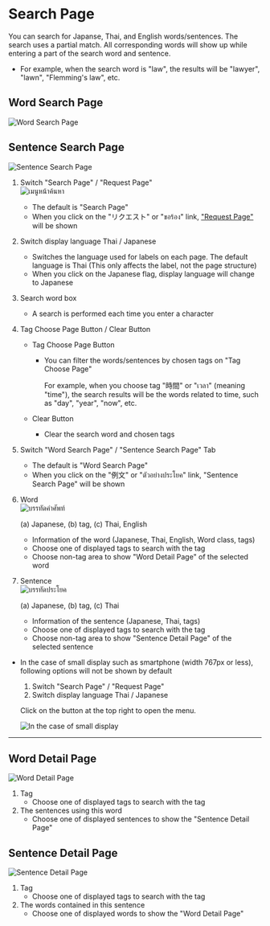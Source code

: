 # Search Page
You can search for Japanse, Thai, and English words/sentences.
The search uses a partial match. All corresponding words will show up while entering a part of the search word and sentence.

- For example, when the search word is "law", the results will be "lawyer", "lawn", "Flemming's law", etc.


## Word Search Page
![Word Search Page](https://docs.google.com/drawings/d/e/2PACX-1vQydF_MCgQ78htf5T37wAEiFy2SbCFMUPhOO8MVbGP6KT5wKIszzVkKa1ZHBmTs2BzQsQO2WrbxJBhw/pub?w=1554&h=566)


## Sentence Search Page
![Sentence Search Page](https://docs.google.com/drawings/d/e/2PACX-1vR_paPb-Jfkg1m_M30SjWZux42SsjwjzsjsdZW6oJJS67OR9n6ZFT8F3ERszE850Mlohusudw2XSrBr/pub?w=1554&h=566)


1. Switch "Search Page" / "Request Page"  
   ![เมนูหน้าค้นหา](https://docs.google.com/drawings/d/e/2PACX-1vRKGcdVrCcQVVgKELT-PAVUdEqA7ohW_AKK2I4aRQNqMCWLFxzy4la_88H8NQzOOIV2WOyfNnT-AS0W/pub?w=643&h=214)

   - The default is "Search Page"
   - When you click on the "リクエスト" or "ขอร้อง" link, ["Request Page"](./howtouse_request.md) will be shown
2. Switch display language Thai / Japanese
   - Switches the language used for labels on each page. The default language is Thai
     (This only affects the label, not the page structure)
   - When you click on the Japanese flag, display language will change to Japanese

3. Search word box
   - A search is performed each time you enter a character

4. Tag Choose Page Button / Clear Button
   - Tag Choose Page Button
     - You can filter the words/sentences by chosen tags on "Tag Choose Page"
      
       For example, when you choose tag "時間" or "เวลา" (meaning "time"), the search results will be the words related to time, such as "day", "year", "now", etc.

   - Clear Button
     - Clear the search word and chosen tags

5. Switch "Word Search Page" / "Sentence Search Page" Tab
   - The default is "Word Search Page"
   - When you click on the "例文" or "ตัวอย่างประโยค" link, "Sentence Search Page" will be shown

6. Word  
   ![บรรทัดคำศัพท์](https://docs.google.com/drawings/d/e/2PACX-1vR7jqH6uKcd3PlpktkZCNvBFmPhV_MmMNv9LASSbSjuouY9LesDNEDpx1f6oCyh2jbI--aqcq2cnt6o/pub?w=475&h=167)

   (a) Japanese,  (b) tag,  (c) Thai, English
   - Information of the word (Japanese, Thai, English, Word class, tags)
   - Choose one of displayed tags to search with the tag
   - Choose non-tag area to show "Word Detail Page" of the selected word

7. Sentence  
   ![บรรทัดประโยค](https://docs.google.com/drawings/d/e/2PACX-1vQUwD7VgMgkOvCwkPSKjQVN-38xdbEdmyxxfzC1CSV3qB3nNI0saXZTJOGg12qyDErJNJ6ju5NgbnW8/pub?w=472&h=121)

   (a) Japanese,  (b) tag,  (c) Thai
   - Information of the sentence (Japanese, Thai, tags)
   - Choose one of displayed tags to search with the tag
   - Choose non-tag area to show "Sentence Detail Page" of the selected sentence



* In the case of small display such as smartphone (width 767px or less), following options will not be shown by default
  1. Switch "Search Page" / "Request Page"
  2. Switch display language Thai / Japanese

  Click on the button at the top right to open the menu.

  ![In the case of small display](https://docs.google.com/drawings/d/e/2PACX-1vQl5fiOJCyJSnNDYVkrf_gw-5B85A6acjjxHwMVULQ-uerp1bZoNeuL5cEZerNMAjkyRy30Hln49k7Y/pub?w=553&h=347)

---

## Word Detail Page
![Word Detail Page](https://docs.google.com/drawings/d/e/2PACX-1vQwPRKElK4X0Aql2PVZrrZAfZDhPYx9n3uCH8GYlDx39oW81pmvdTD3hwIXyEHYNmUvIf9R6YH08wLo/pub?w=779&h=568)

1. Tag
   - Choose one of displayed tags to search with the tag 
2. The sentences using this word
   - Choose one of displayed sentences to show the "Sentence Detail Page"


## Sentence Detail Page
![Sentence Detail Page](https://docs.google.com/drawings/d/e/2PACX-1vTKR0pHDTtyeJimO0njgit4y3Q_w7HASyEjZwab_H3XsUU10OZWjuuQI7nzueYiMq53318KiKUdG4XP/pub?w=779&h=568)

1. Tag
   - Choose one of displayed tags to search with the tag
2. The words contained in this sentence
   - Choose one of displayed words to show the "Word Detail Page"
